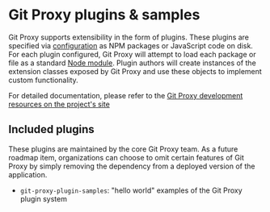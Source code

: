 # Git Proxy plugins & samples
Git Proxy supports extensibility in the form of plugins. These plugins are specified via [configuration](/docs/category/configuration) as NPM packages or JavaScript code on disk. For each plugin configured, Git Proxy will attempt to load each package or file as a standard [Node module](https://nodejs.org/api/modules.html). Plugin authors will create instances of the extension classes exposed by Git Proxy and use these objects to implement custom functionality.

For detailed documentation, please refer to the [Git Proxy development resources on the project's site](https://git-proxy.finos.org/docs/development/plugins)

## Included plugins
These plugins are maintained by the core Git Proxy team. As a future roadmap item, organizations can choose to omit
certain features of Git Proxy by simply removing the dependency from a deployed version of the application.

- `git-proxy-plugin-samples`: "hello world" examples of the Git Proxy plugin system
